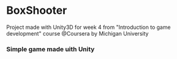 # BoxShooter
Project made with Unity3D for week 4 from "Introduction to game development" course @Coursera by Michigan University

### Simple game made uith Unity
